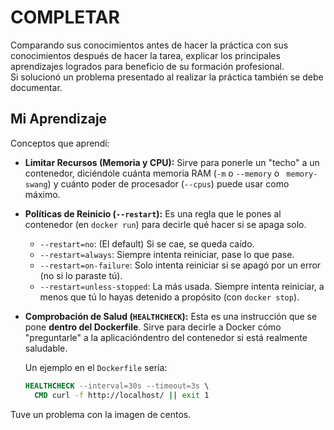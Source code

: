 # COMPLETAR  
Comparando sus conocimientos antes de hacer la práctica con sus conocimientos después de hacer la tarea, explicar los principales aprendizajes logrados para beneficio de su formación profesional.  
Si solucionó un problema presentado al realizar la práctica también se debe documentar.


## Mi Aprendizaje

Conceptos que aprendí:

  * **Limitar Recursos (Memoria y CPU):** 
    Sirve para ponerle un "techo" a un contenedor, diciéndole cuánta memoria RAM (`-m` o `--memory` o ` memory-swang`) y cuánto poder de procesador (`--cpus`) puede usar como máximo.

  * **Políticas de Reinicio (`--restart`):** 
    Es una regla que le pones al contenedor (en `docker run`) para decirle qué hacer si se apaga solo. 
      * `--restart=no`: (El default) Si se cae, se queda caído.
      * `--restart=always`: Siempre intenta reiniciar, pase lo que pase.
      * `--restart=on-failure`: Solo intenta reiniciar si se apagó por un error (no si lo paraste tú).
      * `--restart=unless-stopped`: La más usada. Siempre intenta reiniciar, a menos que tú lo hayas detenido a propósito (con `docker stop`).

  * **Comprobación de Salud (`HEALTHCHECK`):** 
    Esta es una instrucción que se pone **dentro del Dockerfile**. Sirve para decirle a Docker cómo "preguntarle" a la aplicacióndentro del contenedor si está realmente saludable.

    Un ejemplo en el `Dockerfile` sería:

    ```dockerfile
    HEALTHCHECK --interval=30s --timeout=3s \
      CMD curl -f http://localhost/ || exit 1
    ```

Tuve un problema con la imagen de centos.
